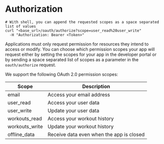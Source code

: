 # Authorization

```shell
# With shell, you can append the requested scopes as a space separated list of values
curl "<base_url>/oauth/authorize?scope=user_read%20user_write"
  -H "Authorization: Bearer <Token>"
```

Applications must only request permission for resources they intend to access or modify. You can choose which permission scopes your app will request either by setting the scopes for your app in the developer portal or by sending a space separated list of scopes as a parameter in the `oauth/authorize` request.

We support the following OAuth 2.0 permission scopes:


Scope | Description
---------- | -------
email | Access your email address
user_read	| Access your user data
user_write	| Update your user data
workouts_read	| Access your workout history 
workouts_write	| Update your workout history
offline_data    | Receive data even when the app is closed
